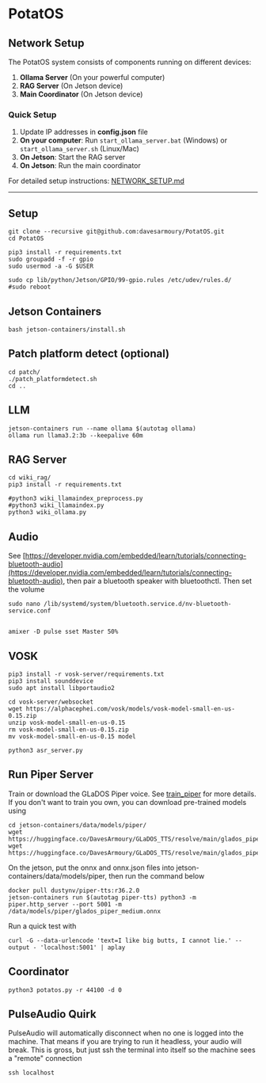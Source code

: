 # PotatOS

## Network Setup

The PotatOS system consists of components running on different devices:

1. **Ollama Server** (On your powerful computer)
2. **RAG Server** (On Jetson device)
3. **Main Coordinator** (On Jetson device)

### Quick Setup

1. Update IP addresses in **config.json** file
2. **On your computer**: Run `start_ollama_server.bat` (Windows) or `start_ollama_server.sh` (Linux/Mac)
3. **On Jetson**: Start the RAG server
4. **On Jetson**: Run the main coordinator

For detailed setup instructions: [NETWORK_SETUP.md](NETWORK_SETUP.md)

---

## Setup

    git clone --recursive git@github.com:davesarmoury/PotatOS.git
    cd PotatOS

    pip3 install -r requirements.txt
    sudo groupadd -f -r gpio
    sudo usermod -a -G $USER

    sudo cp lib/python/Jetson/GPIO/99-gpio.rules /etc/udev/rules.d/
    #sudo reboot

## Jetson Containers

    bash jetson-containers/install.sh

## Patch platform detect (optional)

    cd patch/
    ./patch_platformdetect.sh
    cd ..

## LLM

    jetson-containers run --name ollama $(autotag ollama)
    ollama run llama3.2:3b --keepalive 60m

## RAG Server

    cd wiki_rag/
    pip3 install -r requirements.txt

    #python3 wiki_llamaindex_preprocess.py
    #python3 wiki_llamaindex.py
    python3 wiki_ollama.py

## Audio

See [https://developer.nvidia.com/embedded/learn/tutorials/connecting-bluetooth-audio](https://developer.nvidia.com/embedded/learn/tutorials/connecting-bluetooth-audio), then pair a bluetooth speaker with bluetoothctl.  Then set the volume

    sudo nano /lib/systemd/system/bluetooth.service.d/nv-bluetooth-service.conf


    amixer -D pulse sset Master 50%

## VOSK

    pip3 install -r vosk-server/requirements.txt 
    pip3 install sounddevice
    sudo apt install libportaudio2

    cd vosk-server/websocket
    wget https://alphacephei.com/vosk/models/vosk-model-small-en-us-0.15.zip
    unzip vosk-model-small-en-us-0.15
    rm vosk-model-small-en-us-0.15.zip
    mv vosk-model-small-en-us-0.15 model

    python3 asr_server.py

## Run Piper Server

Train or download the GLaDOS Piper voice.  See [train_piper](train_piper) for more details.  If you don't want to train you own, you can download pre-trained models using

    cd jetson-containers/data/models/piper/
    wget https://huggingface.co/DavesArmoury/GLaDOS_TTS/resolve/main/glados_piper_medium.onnx.json
    wget https://huggingface.co/DavesArmoury/GLaDOS_TTS/resolve/main/glados_piper_medium.onnx

On the jetson, put the onnx and onnx.json files into jetson-containers/data/models/piper, then run the command below

    docker pull dustynv/piper-tts:r36.2.0
    jetson-containers run $(autotag piper-tts) python3 -m piper.http_server --port 5001 -m /data/models/piper/glados_piper_medium.onnx

Run a quick test with

    curl -G --data-urlencode 'text=I like big butts, I cannot lie.' --output - 'localhost:5001' | aplay

## Coordinator

    python3 potatos.py -r 44100 -d 0

## PulseAudio Quirk

PulseAudio will automatically disconnect when no one is logged into the machine.  That means if you are trying to run it headless, your audio will break.  This is gross, but just ssh the terminal into itself so the machine sees a "remote" connection

    ssh localhost
